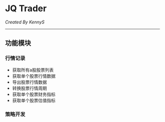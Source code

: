 # JQ Trader

*Created By KennyS*

---

## 功能模块

### 行情记录

- 获取所有a股股票列表
- 获取单个股票行情数据
- 导出股票行情数据
- 转换股票行情周期
- 获取单个股票财务指标
- 获取单个股票估值指标


### 策略开发
